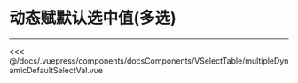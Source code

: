 # 动态赋默认选中值(多选)

---

<common-code-format>
  <docsComponents-VSelectTable-multipleDynamicDefaultSelectVal slot="source"></docsComponents-VSelectTable-multipleDynamicDefaultSelectVal>

<<< @/docs/.vuepress/components/docsComponents/VSelectTable/multipleDynamicDefaultSelectVal.vue
</common-code-format>
